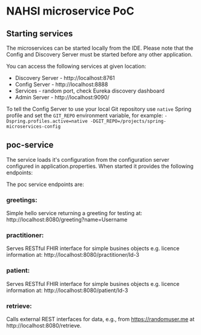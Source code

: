 # NAHSI microservice PoC

## Starting services

The microservices can be started locally from the IDE. Please note that the Config and Discovery Server must be started before any other application.

You can access the following services at given location:
* Discovery Server - http://localhost:8761
* Config Server - http://localhost:8888
* Services - random port, check Eureka discovery dashboard
* Admin Server - http://localhost:9090/

To tell the Config Server to use your local Git repository use `native` Spring profile and set the 
`GIT_REPO` environment variable, for example:
`-Dspring.profiles.active=native -DGIT_REPO=/projects/spring-microservices-config`

## poc-service

The service loads it's configuration from the configuration server configured in application.properties. 
When started it provides the following endpoints: 

The poc service endpoints are:

### greetings: 
Simple hello service returning a greeting for testing at: http://localhost:8080/greeting?name=Username

### practitioner:
Serves RESTful FHIR interface for simple busines objects e.g. licence information at: http://localhost:8080/practitioner/Id-3

### patient:
Serves RESTful FHIR interface for simple busines objects e.g. licence information at: http://localhost:8080/patient/Id-3

### retrieve:
Calls external REST interfaces for data, e.g., from https://randomuser.me at http://localhost:8080/retrieve. 



